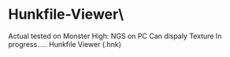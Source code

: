 # Hunkfile-Viewer\
Actual tested on Monster High: NGS on PC
Can dispaly Texture
In progress.....
Hunkfile Viewer (.hnk)
